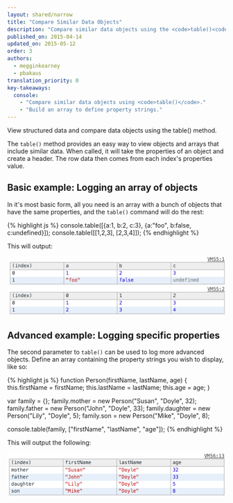 ```yaml
---
layout: shared/narrow
title: "Compare Similar Data Objects"
description: "Compare similar data objects using the <code>table()<code> method."
published_on: 2015-04-14
updated_on: 2015-05-12
order: 3
authors:
  - megginkearney
  - pbakaus
translation_priority: 0
key-takeaways:
  console:
    - "Compare similar data objects using <code>table()</code>."
    - "Build an array to define property strings."
---
```

<p class="intro">
  View structured data and compare data objects using the table() method.
</p>

The `table()` method provides an easy way to view objects and arrays that include similar data. When called, it will take the properties of an object and create a header. The row data then comes from each index's properties value.



## Basic example: Logging an array of objects

In it's most basic form, all you need is an array with a bunch of objects that have the same properties, and the `table()` command will do the rest:

{% highlight js %}
console.table([{a:1, b:2, c:3}, {a:"foo", b:false, c:undefined}]);
console.table([[1,2,3], [2,3,4]]);
{% endhighlight %}
  
This will output:

![console table display](images/table-arrays.png)

## Advanced example: Logging specific properties

The second parameter to `table()` can be used to log more advanced objects. Define an array containing the property strings you wish to display, like so:

{% highlight js %}
function Person(firstName, lastName, age) {
  this.firstName = firstName;
  this.lastName = lastName;
  this.age = age;
}

var family = {};
family.mother = new Person("Susan", "Doyle", 32);
family.father = new Person("John", "Doyle", 33);
family.daughter = new Person("Lily", "Doyle", 5);
family.son = new Person("Mike", "Doyle", 8);

console.table(family, ["firstName", "lastName", "age"]);
{% endhighlight %}

This will output the following:

![console output with table objects](images/table-people-objects.png)


